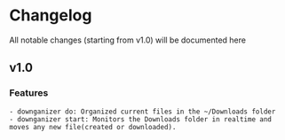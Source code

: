 # Changelog

All notable changes (starting from v1.0) will be documented here

## v1.0

### Features

    - downganizer do: Organized current files in the ~/Downloads folder
    - downganizer start: Monitors the Downloads folder in realtime and moves any new file(created or downloaded).